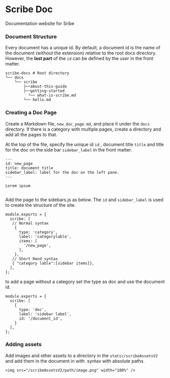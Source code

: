 # Scribe Doc

Documentation website for Sribe

### Document Structure

Every document has a unique id. By default, a document id is the name of the document (without the extension) relative to the root docs directory. However, the **last part** of the `id` can be defined by the user in the front matter. 

```
scribe-docs # Root directory
└── docs
    └── scribe
        ├──about-this-guide
        ├──getting-started
          └── what-is-scribe.md
        └── hello.md
```

### Creating a Doc Page

Create a Markdown file, `new_doc_page.md`, and place it under the `docs` directory. If there is a category with multiple pages, create a directory and add all the pages to that. 

At the top of the file, specify the unique id `id` , document title `title`  and title for the doc on the side bar `sidebar_label` in the front matter.

```
---
id: new_page
title: document title
sidebar_label: label for the doc on the left pane.
---

Lorem ipsum


```

Add the page to the sidebars.js as below. The `id` and `sidebar_label` is used to create the structure of the site. 

```
module.exports = {
  scribe: [
   // Normal syntax
    {
      type: 'category',
      label: 'categorylable',
      items: [
        '/new_page',
      ],
    },
   // Short Hand syntax
   { "category lable":[sidebar items]},
  ],
};
```

to add a page without a category set the type as doc and use the document id.

```
module.exports = {
  scribe: [
    {
  	  type: 'doc',
      label: 'sidebar label',
      id: '/document_id',
    }
  ],
};
```



### Adding assets

Add images and other assets to a directory in the `static/scribeAssetsV2` and add them in the document in with <img> syntax with absolute paths. 

```
<img src="/scribeAssetsV2/path/image.png" width="100%" />
```

### 

